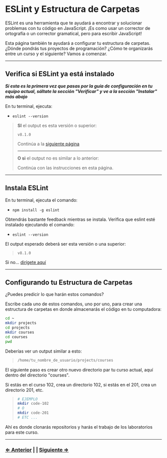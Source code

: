 ﻿# ESLint y Estructura de Carpetas

ESLint es una herramienta que te ayudará a encontrar y solucionar problemas con tu código en JavaScript. ¡Es como usar un corrector de ortografía o un corrector gramatical, pero para escribir JavaScript!

Esta página también te ayudará a configurar tu estructura de carpetas. ¿Dónde pondrás tus proyectos de programación? ¿Cómo te organizarás entre un curso y el siguiente? Vamos a comenzar.

---

## Verifica si ESLint ya está instalado

**_Si esta es la primera vez que pasas por la guía de configuración en tu equipo actual, sáltate la sección "Verificar" y ve a la sección "Instalar" más abajo_**

En tu terminal, ejecuta:

- `eslint --version`

> **SI** el output es esta versión o superior:
>
> ```text
> v8.1.0
> ```
>
> Continúa a la [siguiente página](./10-vscode.md)
>
> ---
> **O si** el output no es similar a lo anterior:
>
> Continúa con las instrucciones en esta página.

---

## Instala ESLint

En tu terminal, ejecuta el comando:

- `npm install -g eslint`

Obtendrás bastante feedback mientras se instala. Verifica que eslint esté instalado ejecutando el comando:

- `eslint --version`

El output esperado deberá ser esta versión o una superior:

> ```text
> v8.1.0
> ```

Si no... [dirígete aquí](../../error/error.md)

---

## Configurando tu Estructura de Carpetas

¿Puedes predicir lo que harán estos comandos?

Escribe cada uno de estos comandos, uno por uno, para crear una estructura de carpetas en donde almacenarás el código en tu computadora:

```bash
cd ~
mkdir projects
cd projects
mkdir courses
cd courses
pwd
```

Deberías ver un output similar a esto:

> ```bash
> /home/tu_nombre_de_usuario/projects/courses
> ```

El siguiente paso es crear otro nuevo directorio par tu curso actual, aquí dentro del directorio "courses".

Si estás en el curso 102, crea un directorio 102, si estás en el 201, crea un directorio 201, etc.

> ```bash
> # EJEMPLO
> mkdir code-102
> # O
> mkdir code-201
> # ETC ...
> ```

Ahí es donde clonarás repositorios y harás el trabajo de los laboratorios para este curso.

---

### [⇐ Anterior](./8-live-server.md) | | [Siguiente ⇒](./10-vscode.md)
